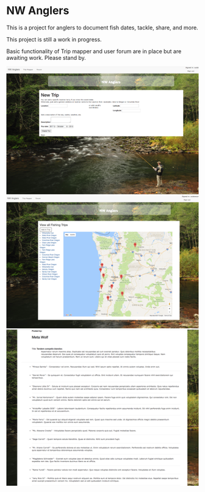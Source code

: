 # NW Anglers

This is a project for anglers to document fish dates, tackle, share, and more.

This project is still a work in progress.

Basic functionality of Trip mapper and user forum are in place but are awaiting work. Please stand by.

![Geocaching](/public/img/Location.png)
![Map](/public/img/Map.png)
![Forum](/public/img/Forum.png)

